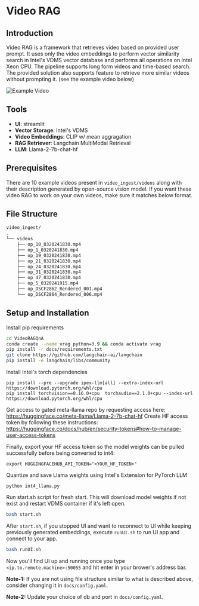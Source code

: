 # Video RAG

## Introduction
Video RAG is a framework that retrieves video based on provided user prompt. It uses only the video embeddings to perform vector similarity search in Intel's VDMS vector database and performs all operations on Intel Xeon CPU. The pipeline supports long form videos and time-based search. The provided solution also supports feature to retrieve more similar videos without prompting it. (see the example video below)

![Example Video](docs/visual-rag-demo.gif)

## Tools

- **UI**: streamlit
- **Vector Storage**: Intel's VDMS
- **Video Embeddings**: CLIP w/ mean aggragation
- **RAG Retriever**: Langchain MultiModal Retrieval
- **LLM**: Llama-2-7b-chat-hf

## Prerequisites

There are 10 example videos present in ```video_ingest/videos``` along with their description generated by open-source vision model.
If you want these video RAG to work on your own videos, make sure it matches below format.

## File Structure

```bash
video_ingest/
.
└── videos
    ├── op_10_0320241830.mp4
    ├── op_1_0320241830.mp4
    ├── op_19_0320241830.mp4
    ├── op_21_0320241830.mp4
    ├── op_24_0320241830.mp4
    ├── op_31_0320241830.mp4
    ├── op_47_0320241830.mp4
    ├── op_5_0320241915.mp4
    ├── op_DSCF2862_Rendered_001.mp4
    └── op_DSCF2864_Rendered_006.mp4
```

## Setup and Installation

Install pip requirements

```bash
cd VideoRAGQnA
conda create --name vrag python=3.9 && conda activate vrag
pip install -r docs/requirements.txt
git clone https://github.com/langchain-ai/langchain
pip install -e langchain/libs/community
```

Install Intel's torch dependencies

``` 
pip install --pre --upgrade ipex-llm[all] --extra-index-url https://download.pytorch.org/whl/cpu
pip install torchvision==0.16.0+cpu  torchaudio==2.1.0+cpu --index-url https://download.pytorch.org/whl/cpu
```

Get access to gated meta-llama repo by requesting access here: https://huggingface.co/meta-llama/Llama-2-7b-chat-hf
Create HF access token by following these instructions: https://huggingface.co/docs/hub/en/security-tokens#how-to-manage-user-access-tokens

Finally, export your HF access token so the model weights can be pulled successfully before being converted to int4:
```
export HUGGINGFACEHUB_API_TOKEN="<YOUR_HF_TOKEN>"
```


Quantize and save Llama weights using Intel's Extension for PyTorch LLM
```
python int4_llama.py
```

Run start.sh script for fresh start. This will download model weights if not exist and restart VDMS container if it's left open. 
```bash
bash start.sh
```

After `start.sh`, if you stopped UI and want to reconnect to UI while keeping previously generated embeddings, execute `runUI.sh` to run UI app and connect to your app.
```bash
bash runUI.sh
```

Now you'll find UI up and running once you type `<ip.to.remote.machine>:50055` and hit enter in your brower's address bar.


**Note-1:** If you are not using file structure similar to what is described above, consider changing it in ```docs/config.yaml```.

**Note-2:** Update your choice of db and port in ```docs/config.yaml```.



